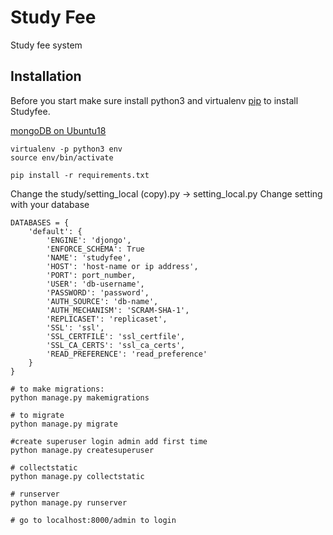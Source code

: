 # Study Fee

Study fee system

## Installation
Before you start make sure install python3 and virtualenv [pip](https://pip.pypa.io/en/stable/) to install Studyfee.

[mongoDB on Ubuntu18](https://www.digitalocean.com/community/tutorials/how-to-install-mongodb-on-ubuntu-18-04)

```
virtualenv -p python3 env
source env/bin/activate
```

```
pip install -r requirements.txt
```

Change the study/setting_local (copy).py -> setting_local.py
Change setting with your database

```python3
DATABASES = {
    'default': {
        'ENGINE': 'djongo',
        'ENFORCE_SCHEMA': True
        'NAME': 'studyfee',
        'HOST': 'host-name or ip address',
        'PORT': port_number,
        'USER': 'db-username',
        'PASSWORD': 'password',
        'AUTH_SOURCE': 'db-name',
        'AUTH_MECHANISM': 'SCRAM-SHA-1',
        'REPLICASET': 'replicaset',
        'SSL': 'ssl',
        'SSL_CERTFILE': 'ssl_certfile',
        'SSL_CA_CERTS': 'ssl_ca_certs',
        'READ_PREFERENCE': 'read_preference'
    }
}
```

```python3
# to make migrations:
python manage.py makemigrations 

# to migrate
python manage.py migrate
```

```
#create superuser login admin add first time
python manage.py createsuperuser
```

```
# collectstatic
python manage.py collectstatic
```

```
# runserver
python manage.py runserver

# go to localhost:8000/admin to login
```